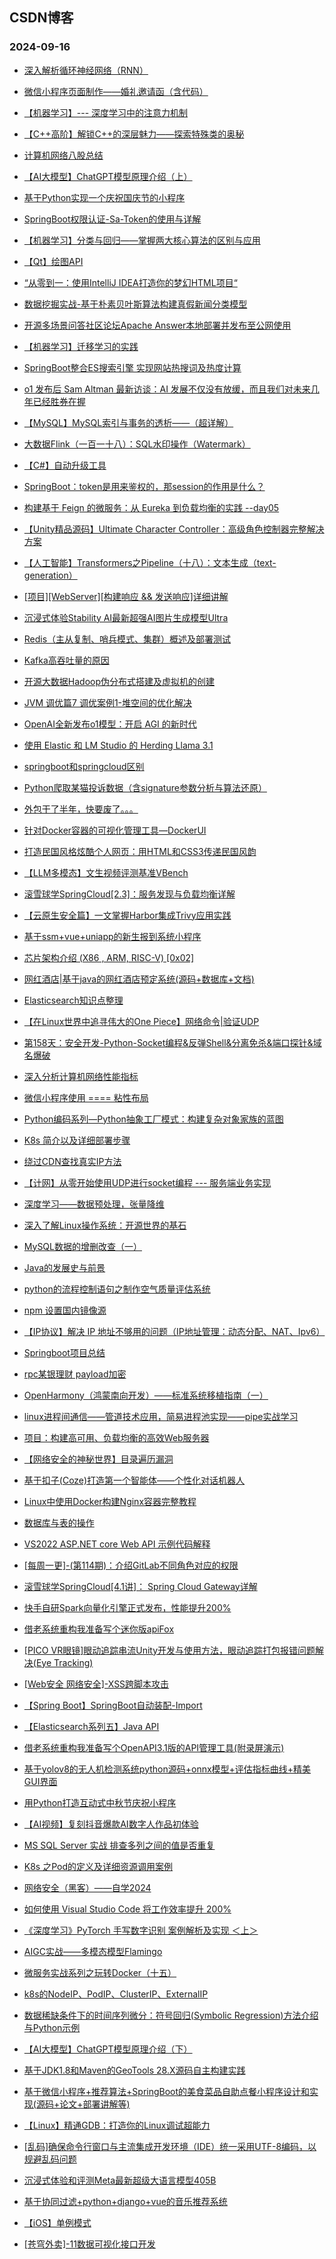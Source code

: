 ## CSDN博客 
### 2024-09-16

+ [深入解析循环神经网络（RNN）](https://blog.csdn.net/weixin_36755535/article/details/142215487)

+ [微信小程序页面制作——婚礼邀请函（含代码）](https://blog.csdn.net/hh867308122/article/details/142209417)

+ [【机器学习】--- 深度学习中的注意力机制](https://blog.csdn.net/2301_80863610/article/details/142217839)

+ [【C++高阶】解锁C++的深层魅力——探索特殊类的奥秘](https://blog.csdn.net/EterNity_TiMe_/article/details/142053454)

+ [计算机网络八股总结](https://blog.csdn.net/Petrichorzncu/article/details/142221690)

+ [【AI大模型】ChatGPT模型原理介绍（上）](https://blog.csdn.net/2301_76820214/article/details/142188835)

+ [基于Python实现一个庆祝国庆节的小程序](https://blog.csdn.net/laochao2020/article/details/142234785)

+ [SpringBoot权限认证-Sa-Token的使用与详解](https://blog.csdn.net/weixin_41793160/article/details/142236580)

+ [【机器学习】分类与回归——掌握两大核心算法的区别与应用](https://blog.csdn.net/qq_61654952/article/details/142210938)

+ [【Qt】绘图API](https://blog.csdn.net/dab112/article/details/141688490)

+ [“从零到一：使用IntelliJ IDEA打造你的梦幻HTML项目“](https://blog.csdn.net/weixin_73295475/article/details/142255408)

+ [数据挖掘实战-基于朴素贝叶斯算法构建真假新闻分类模型](https://blog.csdn.net/m0_64336780/article/details/138599375)

+ [开源多场景问答社区论坛Apache Answer本地部署并发布至公网使用](https://blog.csdn.net/qyj19920704/article/details/142186372)

+ [【机器学习】迁移学习的实践](https://blog.csdn.net/qq_44214428/article/details/142106275)

+ [SpringBoot整合ES搜索引擎 实现网站热搜词及热度计算](https://blog.csdn.net/lilinhai548/article/details/142268241)

+ [o1 发布后 Sam Altman 最新访谈：AI 发展不仅没有放缓，而且我们对未来几年已经胜券在握](https://blog.csdn.net/dQCFKyQDXYm3F8rB0/article/details/142259933)

+ [【MySQL】MySQL索引与事务的透析——（超详解）](https://blog.csdn.net/GGBond778/article/details/142281916)

+ [大数据Flink（一百一十八）：SQL水印操作（Watermark）](https://blog.csdn.net/xiaoweite1/article/details/142243241)

+ [【C#】自动升级工具](https://blog.csdn.net/youcheng_ge/article/details/142263150)

+ [SpringBoot：token是用来鉴权的，那session的作用是什么？](https://blog.csdn.net/A79800/article/details/142257355)

+ [构建基于 Feign 的微服务：从 Eureka 到负载均衡的实践 --day05](https://blog.csdn.net/m0_67187271/article/details/142280177)

+ [【Unity精品源码】Ultimate Character Controller：高级角色控制器完整解决方案](https://blog.csdn.net/UnityBoy/article/details/142260741)

+ [【人工智能】Transformers之Pipeline（十八）：文本生成（text-generation）](https://blog.csdn.net/weixin_48007632/article/details/142214070)

+ [[项目][WebServer][构建响应 && 发送响应]详细讲解](https://blog.csdn.net/qq_37281656/article/details/142207334)

+ [沉浸式体验Stability AI最新超强AI图片生成模型Ultra](https://blog.csdn.net/m0_66628975/article/details/142281785)

+ [Redis（主从复制、哨兵模式、集群）概述及部署测试](https://blog.csdn.net/pangdongqiqi/article/details/142167849)

+ [Kafka高吞吐量的原因](https://blog.csdn.net/maligebazi/article/details/142205733)

+ [开源大数据Hadoop伪分布式搭建及虚拟机的创建](https://blog.csdn.net/Morpheus_Luen/article/details/142219056)

+ [JVM 调优篇7 调优案例1-堆空间的优化解决](https://blog.csdn.net/u011066470/article/details/142265939)

+ [OpenAI全新发布o1模型：开启 AGI 的新时代](https://blog.csdn.net/youcans/article/details/142207678)

+ [使用 Elastic 和 LM Studio 的 Herding Llama 3.1](https://blog.csdn.net/UbuntuTouch/article/details/142204808)

+ [springboot和springcloud区别](https://blog.csdn.net/wangzheno2/article/details/142258858)

+ [Python爬取某猫投诉数据（含signature参数分析与算法还原）](https://blog.csdn.net/qiulin_wu/article/details/142212542)

+ [外包干了半年，快要废了。。。](https://blog.csdn.net/YJT1002/article/details/142209977)

+ [针对Docker容器的可视化管理工具—DockerUI](https://blog.csdn.net/m0_68662723/article/details/142202303)

+ [打造民国风格炫酷个人网页：用HTML和CSS3传递民国风韵](https://blog.csdn.net/m0_61118741/article/details/142258883)

+ [【LLM多模态】文生视频评测基准VBench](https://blog.csdn.net/qq_35812205/article/details/142267679)

+ [滚雪球学SpringCloud[2.3]：服务发现与负载均衡详解](https://blog.csdn.net/weixin_43970743/article/details/141143639)

+ [【云原生安全篇】一文掌握Harbor集成Trivy应用实践](https://blog.csdn.net/u013522701/article/details/142255573)

+ [基于ssm+vue+uniapp的新生报到系统小程序](https://blog.csdn.net/shmp54/article/details/142223067)

+ [芯片架构介绍 (X86 , ARM, RISC-V) [0x02]](https://blog.csdn.net/qq_46817570/article/details/142264014)

+ [网红酒店|基于java的网红酒店预定系统(源码+数据库+文档)](https://blog.csdn.net/weixin_45630258/article/details/142247706)

+ [Elasticsearch知识点整理](https://blog.csdn.net/Chen_leilei/article/details/142250529)

+ [【在Linux世界中追寻伟大的One Piece】网络命令|验证UDP](https://blog.csdn.net/weixin_74809706/article/details/142287829)

+ [第158天：安全开发-Python-Socket编程&反弹Shell&分离免杀&端口探针&域名爆破](https://blog.csdn.net/weixin_71529930/article/details/142245195)

+ [深入分析计算机网络性能指标](https://blog.csdn.net/2202_75623950/article/details/140798342)

+ [微信小程序使用 ==== 粘性布局](https://blog.csdn.net/qq_63358859/article/details/142263481)

+ [Python编码系列—Python抽象工厂模式：构建复杂对象家族的蓝图](https://blog.csdn.net/u013889591/article/details/142255646)

+ [K8s 简介以及详细部署步骤](https://blog.csdn.net/TYM121380/article/details/142267976)

+ [绕过CDN查找真实IP方法](https://blog.csdn.net/m0_74885516/article/details/142267050)

+ [【计网】从零开始使用UDP进行socket编程 --- 服务端业务实现](https://blog.csdn.net/JLX_1/article/details/142260732)

+ [深度学习——数据预处理，张量降维](https://blog.csdn.net/2301_79815102/article/details/142260324)

+ [深入了解Linux操作系统：开源世界的基石](https://blog.csdn.net/weixin_37647148/article/details/142253997)

+ [MySQL数据的增删改查（一）](https://blog.csdn.net/2301_76161469/article/details/142063668)

+ [Java的发展史与前景](https://blog.csdn.net/2303_79015671/article/details/142266428)

+ [python的流程控制语句之制作空气质量评估系统](https://blog.csdn.net/2301_77628600/article/details/142260192)

+ [npm 设置国内镜像源](https://blog.csdn.net/u011518709/article/details/142203940)

+ [【IP协议】解决 IP 地址不够用的问题（IP地址管理：动态分配、NAT、Ipv6）](https://blog.csdn.net/Yeeear/article/details/142280618)

+ [Springboot项目总结](https://blog.csdn.net/2301_80454352/article/details/142214534)

+ [rpc某银理财 payload加密](https://blog.csdn.net/weixin_58115330/article/details/142290414)

+ [OpenHarmony（鸿蒙南向开发）——标准系统移植指南（一）](https://blog.csdn.net/u012165769/article/details/142257016)

+ [linux进程间通信——管道技术应用，简易进程池实现——pipe实战学习](https://blog.csdn.net/strive_mianyang/article/details/142183711)

+ [项目：构建高可用、负载均衡的高效Web服务器](https://blog.csdn.net/hotslow/article/details/141902788)

+ [【网络安全的神秘世界】目录遍历漏洞](https://blog.csdn.net/weixin_54750312/article/details/142251575)

+ [基于扣子(Coze)打造第一个智能体——个性化对话机器人](https://blog.csdn.net/epitomizelu/article/details/142218363)

+ [Linux中使用Docker构建Nginx容器完整教程](https://blog.csdn.net/jxjdhdnd/article/details/142211168)

+ [数据库与表的操作](https://blog.csdn.net/myhhhhhhhh/article/details/142213863)

+ [VS2022 ASP.NET core Web API 示例代码解释](https://blog.csdn.net/Sanking_M/article/details/142291364)

+ [[每周一更]-(第114期)：介绍GitLab不同角色对应的权限](https://blog.csdn.net/hmx224_2014/article/details/142253988)

+ [滚雪球学SpringCloud[4.1讲]： Spring Cloud Gateway详解](https://blog.csdn.net/weixin_43970743/article/details/141143708)

+ [快手自研Spark向量化引擎正式发布，性能提升200%](https://blog.csdn.net/kuaishoutech/article/details/142261739)

+ [借老系统重构我准备写个迷你版apiFox](https://blog.csdn.net/felix_alone2012/article/details/142288952)

+ [[PICO VR眼镜]眼动追踪串流Unity开发与使用方法，眼动追踪打包报错问题解决(Eye Tracking)](https://blog.csdn.net/Bartender_VA11/article/details/142262224)

+ [[Web安全 网络安全]-XSS跨脚本攻击](https://blog.csdn.net/liu17234050/article/details/142170801)

+ [【Spring Boot】SpringBoot自动装配-Import](https://blog.csdn.net/smile_sundays/article/details/141496035)

+ [【Elasticsearch系列五】Java API](https://blog.csdn.net/qyj19920704/article/details/142288808)

+ [借老系统重构我准备写个OpenAPI3.1版的API管理工具(附录屏演示)](https://blog.csdn.net/felix_alone2012/article/details/142288952)

+ [基于yolov8的无人机检测系统python源码+onnx模型+评估指标曲线+精美GUI界面](https://blog.csdn.net/FL1623863129/article/details/142298346)

+ [用Python打造互动式中秋节庆祝小程序](https://blog.csdn.net/jacksoon/article/details/142291051)

+ [【AI视频】复刻抖音爆款AI数字人作品初体验](https://blog.csdn.net/2201_75539691/article/details/142181030)

+ [MS SQL Server 实战 排查多列之间的值是否重复](https://blog.csdn.net/michaelline/article/details/142172030)

+ [K8s 之Pod的定义及详细资源调用案例](https://blog.csdn.net/TYM121380/article/details/142268098)

+ [网络安全（黑客）——自学2024](https://blog.csdn.net/2401_84466325/article/details/142203721)

+ [如何使用 Visual Studio Code 将工作效率提升 200%](https://blog.csdn.net/qq_40254606/article/details/142283808)

+ [《深度学习》PyTorch 手写数字识别 案例解析及实现 ＜上＞](https://blog.csdn.net/qq_64603703/article/details/142220221)

+ [AIGC实战——多模态模型Flamingo](https://blog.csdn.net/LOVEmy134611/article/details/142290102)

+ [微服务实战系列之玩转Docker（十五）](https://blog.csdn.net/splendid_java/article/details/142298367)

+ [k8s的NodeIP、PodIP、ClusterIP、ExternalIP](https://blog.csdn.net/qq_16170703/article/details/142300654)

+ [数据稀缺条件下的时间序列微分：符号回归(Symbolic Regression)方法介绍与Python示例](https://blog.csdn.net/m0_46510245/article/details/142298765)

+ [【AI大模型】ChatGPT模型原理介绍（下）](https://blog.csdn.net/2301_76820214/article/details/142299553)

+ [基于JDK1.8和Maven的GeoTools 28.X源码自主构建实践](https://blog.csdn.net/yelangkingwuzuhu/article/details/142298259)

+ [基于微信小程序+推荐算法+SpringBoot的美食菜品自助点餐小程序设计和实现(源码+论文+部署讲解等)](https://blog.csdn.net/weixin_39709134/article/details/142280798)

+ [【Linux】精通GDB：打造你的Linux调试超能力](https://blog.csdn.net/weixin_50776420/article/details/142187783)

+ [[乱码]确保命令行窗口与主流集成开发环境（IDE）统一采用UTF-8编码，以规避乱码问题](https://blog.csdn.net/2301_79450966/article/details/142284839)

+ [沉浸式体验和评测Meta最新超级大语言模型405B](https://blog.csdn.net/m0_66628975/article/details/142289513)

+ [基于协同过滤+python+django+vue的音乐推荐系统](https://blog.csdn.net/2301_78335941/article/details/142288170)

+ [【iOS】单例模式](https://blog.csdn.net/2301_80095702/article/details/142287315)

+ [[苍穹外卖]-11数据可视化接口开发](https://blog.csdn.net/CSDN20221005/article/details/142256827)

